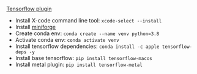 [Tensorflow plugin](https://developer.apple.com/metal/tensorflow-plugin/)

* Install X-code command line tool: `xcode-select --install`
* Install [miniforge](../miniforge/conda.md)
* Create conda env: `conda create --name venv python=3.8`
* Activate conda env: `conda activate venv`
* Install tensorflow dependencies: `conda install -c apple tensorflow-deps -y`
* Install base tensorflow: `pip install tensorflow-macos`
* Install metal plugin: `pip install tensorflow-metal`
